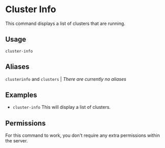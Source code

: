 # Cluster Info
This command displays a list of clusters that are running.

## Usage
`cluster-info`

## Aliases
`clusterinfo` and `clusters` | *There are currently no aliases*

## Examples
- `cluster-info` This will display a list of clusters.

## Permissions
For this command to work, you don't require any extra permissions within the server.
